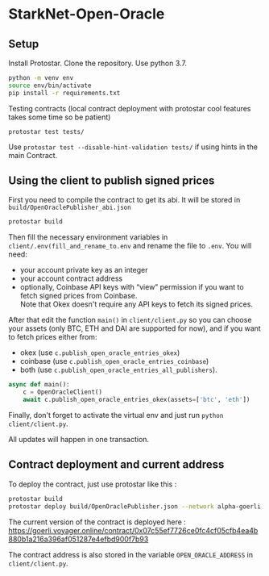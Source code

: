 # StarkNet-Open-Oracle

## Setup  
Install Protostar. Clone the repository. Use python 3.7.

```bash
python -m venv env
source env/bin/activate
pip install -r requirements.txt
```

Testing contracts (local contract deployment with protostar cool features takes some time so be patient)

```
protostar test tests/
```

Use `protostar test --disable-hint-validation tests/` if using hints in the main Contract. 

## Using the client to publish signed prices  

First you need to compile the contract to get its abi. It will be stored in `build/OpenOraclePublisher_abi.json`

```bash
protostar build
```

Then fill the necessary environment variables in `client/.env(fill_and_rename_to.env` and rename the file to `.env`. You will need:  
- your account private key as an integer  
- your account contract address  
- optionally, Coinbase API keys with “view” permission if you want to fetch signed prices from Coinbase.    
Note that Okex doesn't require any API keys to fetch its signed prices.  

After that edit the function `main()` in `client/client.py` so you can choose your assets (only BTC, ETH and DAI are supported for now), and if you want to fetch prices either from:     
- okex (use `c.publish_open_oracle_entries_okex`)  
- coinbase (use `c.publish_open_oracle_entries_coinbase`)  
- both (use `c.publish_open_oracle_entries_all_publishers`).  

```python
async def main():
    c = OpenOracleClient()
    await c.publish_open_oracle_entries_okex(assets=['btc', 'eth'])
```

Finally, don't forget to activate the virtual env and just run `python client/client.py`. 

All updates will happen in one transaction. 

## Contract deployment and current address

To deploy the contract, just use protostar like this :

```bash
protostar build
protostar deploy build/OpenOraclePublisher.json --network alpha-goerli
```

The current version of the contract is deployed here : https://goerli.voyager.online/contract/0x07c55ef7726ce0fc4cf05cfb4ea4b880b1a216a396af051287e4efbd900f7b93  

The contract address is also stored in the variable `OPEN_ORACLE_ADDRESS` in `client/client.py`.
